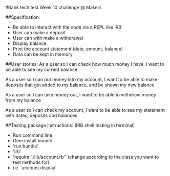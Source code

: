 #Bank tech test
Week 10 challenge @ Makers

##Specification:
- Be able to interact with the code via a REPL like IRB
- User can make a deposit
- User can with make a withdrawal
- Display balance
- Print the account statement (date, amount, balance)
- Data can be kept in memory

##User stories:
As a user so I can check how much money I have,
I want to be able to see my current balance

As a user so I can put money into my account,
I want to be able to make deposits that get added to my balance, and be shown my new balance

As a user so I can take money out,
I want to be able to withdraw money from my balance

As a user so I can check my account,
I want to be able to see my statement with dates, deposits and balances

##Testing package instructions:
(IRB shell testing in terminal)

- Run command line
- Gem install bundle
- 'run bundle'
- 'irb'
- 'require './lib/account.rb'' (change according to the class you want to test methods for)
- i.e. 'account.display'
